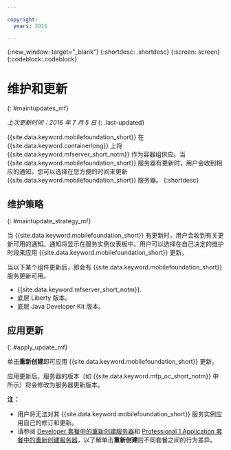 ```yaml
---

copyright:
  years: 2016

---
```


{:new_window: target="_blank"}
{:shortdesc: .shortdesc}
{:screen:.screen}
{:codeblock:.codeblock}

# 维护和更新
{: #maintupdates_mf}

*上次更新时间：2016 年 7 月 5 日*
{: .last-updated}

{{site.data.keyword.mobilefoundation_short}} 在 {{site.data.keyword.containerlong}} 上将 {{site.data.keyword.mfserver_short_notm}} 作为容器组供应。当 {{site.data.keyword.mobilefoundation_short}} 服务器有更新时，用户会收到相应的通知。您可以选择在您方便的时间来更新 {{site.data.keyword.mobilefoundation_short}} 服务器。
{:shortdesc}

## 维护策略
{: #maintupdate_strategy_mf}

当 {{site.data.keyword.mobilefoundation_short}} 有更新时，用户会收到有关更新可用的通知。通知将显示在服务实例仪表板中。用户可以选择在自己决定的维护时段来应用 {{site.data.keyword.mobilefoundation_short}} 更新。

当以下某个组件更新后，即会有 {{site.data.keyword.mobilefoundation_short}} 服务更新可用。

* {{site.data.keyword.mfserver_short_notm}}.
* 底层 Liberty 版本。
* 底层 Java Developer Kit 版本。


## 应用更新
{: #apply_update_mf}

单击**重新创建**即可应用 {{site.data.keyword.mobilefoundation_short}} 更新。

应用更新后，服务器的版本（如 {{site.data.keyword.mfp_oc_short_notm}} 中所示）将会修改为服务器更新版本。

**注：**
* 用户将无法对其 {{site.data.keyword.mobilefoundation_short}} 服务实例应用自己的修订和更新。
* 请参阅 [Developer 套餐中的重新创建服务器](c_using_mfs_p1.html#recreate_mobilefoundation_p1)和 [Professional 1 Application 套餐中的重新创建服务器](c_using_mfs_p2.html#recreate_mobilefoundation_p2)，以了解单击**重新创建**后不同套餐之间的行为差异。
